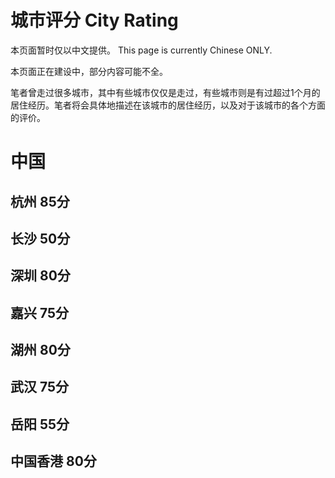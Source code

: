 # 城市评分 City Rating

本页面暂时仅以中文提供。 This page is currently Chinese ONLY.

本页面正在建设中，部分内容可能不全。

笔者曾走过很多城市，其中有些城市仅仅是走过，有些城市则是有过超过1个月的居住经历。笔者将会具体地描述在该城市的居住经历，以及对于该城市的各个方面的评价。

# 中国

## 杭州 85分

## 长沙 50分

## 深圳 80分

## 嘉兴 75分

## 湖州 80分

## 武汉 75分

## 岳阳 55分

## 中国香港 80分

